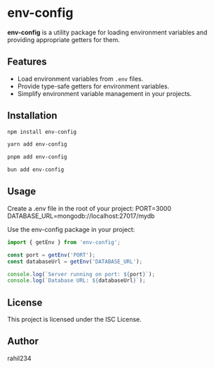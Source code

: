 # env-config

**env-config** is a utility package for loading environment variables and providing appropriate getters for them.

## Features

- Load environment variables from `.env` files.
- Provide type-safe getters for environment variables.
- Simplify environment variable management in your projects.

## Installation

```bash
npm install env-config

yarn add env-config

pnpm add env-config

bun add env-config
```

## Usage

Create a .env file in the root of your project:
PORT=3000
DATABASE_URL=mongodb://localhost:27017/mydb

Use the env-config package in your project:

```javascript
import { getEnv } from 'env-config';

const port = getEnv('PORT');
const databaseUrl = getEnv('DATABASE_URL');

console.log(`Server running on port: ${port}`);
console.log(`Database URL: ${databaseUrl}`);
```

## License

This project is licensed under the ISC License.

## Author

rahil234